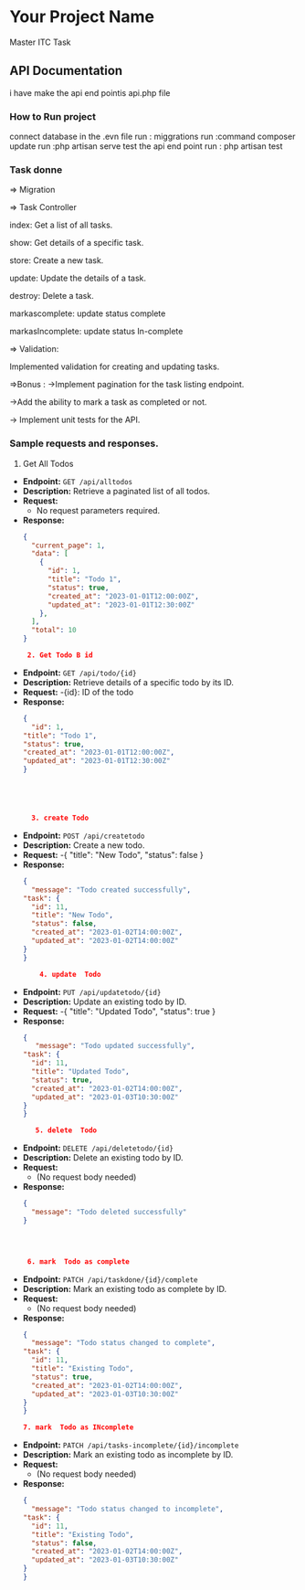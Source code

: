 # Your Project Name

Master ITC Task 

## API Documentation

i have make the api end pointis api.php file 
### How to Run project 
connect database in the .evn file 
run  : miggrations
run  :command composer update
run   :php artisan serve 
test the api end point 
run : php artisan test  
### Task donne

=> Migration

=> Task Controller

index: Get a list of all tasks.

show: Get details of a specific task.

store: Create a new task.

update: Update the details of a task.

destroy: Delete a task.

markascomplete: update status complete

markasIncomplete: update status In-complete

=> Validation:

Implemented validation for creating and updating tasks.



=>Bonus
:
->Implement pagination for the task listing endpoint.

->Add the ability to mark a task as completed or not.

-> Implement unit tests for the API.



### Sample requests and responses.


 1. Get All Todos

- **Endpoint:** `GET /api/alltodos`
- **Description:** Retrieve a paginated list of all todos.
- **Request:**
  - No request parameters required.
- **Response:**
  ```json
  {
    "current_page": 1,
    "data": [
      {
        "id": 1,
        "title": "Todo 1",
        "status": true,
        "created_at": "2023-01-01T12:00:00Z",
        "updated_at": "2023-01-01T12:30:00Z"
      },
    ],
    "total": 10
  }

   2. Get Todo B id

- **Endpoint:** `GET /api/todo/{id}`
- **Description:**  Retrieve details of a specific todo by its ID.
- **Request:**
  -{id}: ID of the todo
- **Response:**
  ```json
  {
    "id": 1,
  "title": "Todo 1",
  "status": true,
  "created_at": "2023-01-01T12:00:00Z",
  "updated_at": "2023-01-01T12:30:00Z"
  }





    3. create Todo

- **Endpoint:** `POST /api/createtodo`
- **Description:**  Create a new todo.
- **Request:**
  -{
  "title": "New Todo",
  "status": false
}
- **Response:**
  ```json
  {
    "message": "Todo created successfully",
  "task": {
    "id": 11,
    "title": "New Todo",
    "status": false,
    "created_at": "2023-01-02T14:00:00Z",
    "updated_at": "2023-01-02T14:00:00Z"
  }
  }

      4. update  Todo

- **Endpoint:** `PUT /api/updatetodo/{id}`
- **Description:**  Update an existing todo by ID.
- **Request:**
  -{
  "title": "Updated Todo",
  "status": true
}
- **Response:**
  ```json
  {
     "message": "Todo updated successfully",
  "task": {
    "id": 11,
    "title": "Updated Todo",
    "status": true,
    "created_at": "2023-01-02T14:00:00Z",
    "updated_at": "2023-01-03T10:30:00Z"
  }
  }

     5. delete  Todo

- **Endpoint:** `DELETE /api/deletetodo/{id}`
- **Description:**  Delete an existing todo by ID.
- **Request:**
  - (No request body needed)
- **Response:**
  ```json
  {
    "message": "Todo deleted successfully"
  }


    

   6. mark  Todo as complete

- **Endpoint:** `PATCH /api/taskdone/{id}/complete`
- **Description:**   Mark an existing todo as complete by ID.
- **Request:**
  - (No request body needed)
- **Response:**
  ```json
  {
    "message": "Todo status changed to complete",
  "task": {
    "id": 11,
    "title": "Existing Todo",
    "status": true,
    "created_at": "2023-01-02T14:00:00Z",
    "updated_at": "2023-01-03T10:30:00Z"
  }
  }

  7. mark  Todo as INcomplete

- **Endpoint:** `PATCH /api/tasks-incomplete/{id}/incomplete`
- **Description:**   Mark an existing todo as incomplete  by ID.
- **Request:**
  - (No request body needed)
- **Response:**
  ```json
  {
    "message": "Todo status changed to incomplete",
  "task": {
    "id": 11,
    "title": "Existing Todo",
    "status": false,
    "created_at": "2023-01-02T14:00:00Z",
    "updated_at": "2023-01-03T10:30:00Z"
  }
  }